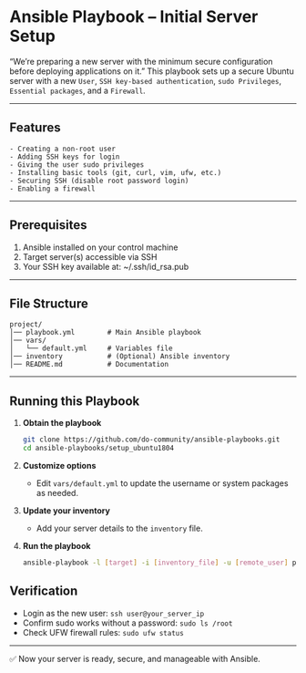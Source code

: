 # Ansible Playbook – Initial Server Setup

“We’re preparing a new server with the minimum secure configuration before deploying applications on it.”
This playbook sets up a secure Ubuntu server with a new `User`, `SSH key-based authentication`, `sudo Privileges`, `Essential packages`, and a `Firewall`.

---

## Features
```
- Creating a non-root user
- Adding SSH keys for login
- Giving the user sudo privileges
- Installing basic tools (git, curl, vim, ufw, etc.)
- Securing SSH (disable root password login)
- Enabling a firewall
```

---

## Prerequisites

1. Ansible installed on your control machine  
2. Target server(s) accessible via SSH  
3. Your SSH key available at: ~/.ssh/id_rsa.pub

---

## File Structure

```
project/
│── playbook.yml        # Main Ansible playbook
│── vars/
│   └── default.yml     # Variables file
│── inventory           # (Optional) Ansible inventory
│── README.md           # Documentation
```

---

## Running this Playbook

1. **Obtain the playbook**
   ```bash
   git clone https://github.com/do-community/ansible-playbooks.git
   cd ansible-playbooks/setup_ubuntu1804
   ```

2. **Customize options**
   - Edit `vars/default.yml` to update the username or system packages as needed.

3. **Update your inventory**
   - Add your server details to the `inventory` file.

4. **Run the playbook**
   ```bash
   ansible-playbook -l [target] -i [inventory_file] -u [remote_user] playbook.yml


## Verification

- Login as the new user: `ssh user@your_server_ip`
- Confirm sudo works without a password: `sudo ls /root`
- Check UFW firewall rules: `sudo ufw status`

---
✅ Now your server is ready, secure, and manageable with Ansible.



